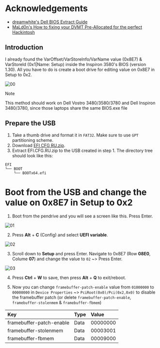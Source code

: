 # Acknowledgements
- [dreamwhite's Dell BIOS Extract Guide](https://github.com/dreamwhite/bios-extraction-guide/blob/master/Dell/README.md)
- [MaLd0n's How to fixing your DVMT Pre-Allocated for the perfect Hackintosh](https://olarila.com/topic/40092-how-to-fixing-your-dvmt-pre-allocated-for-the-perfect-hackintosh/)

## Introduction
I already found the VarOffset/VarStoreInfo/VarName value (0x8E7) & VarStoreId (0x1|Name: Setup) inside the Inspiron 3580's BIOS (version 1.30). All you have to do is create a boot drive for editing value on 0x8E7 in Setup to 0x2.

![00](https://github.com/user-attachments/assets/9b3c6d58-0426-4b96-b3b6-a10f62b3d3bf)

> [!NOTE]
> This method should work on Dell Vostro 3480/3580/3780 and Dell Inspiron 3480/3780, since those laptops share the same BIOS.exe file

## Prepare the USB
1. Take a thumb drive and format it in `FAT32`. Make sure to use `GPT` partitioning scheme.
2. Download [EFI CFG RU.zip](https://github.com/user-attachments/files/19006164/EFI.CFG.RU.zip).
3. Extract EFI.CFG.RU.zip to the USB created in step 1. The directory tree should look like this:
```
EFI
└── BOOT
    └── BOOTx64.efi
```

# Boot from the USB and change the value on 0x8E7 in Setup to 0x2
1. Boot from the pendrive and you will see a screen like this. Press Enter.

![01](https://github.com/user-attachments/assets/c4e43f8b-3814-4b99-bcbf-bc10294cca0a)

2. Press **Alt** + **C** (Config) and select **UEFI variable**.

![02](https://github.com/user-attachments/assets/bfc72a45-5e7b-4a10-bcfb-b39f6d67eddd)

3. Scroll down to **Setup** and press Enter. Navigate to 0x8E7 (Row **08E0**, Colume **07**) and change the value to `02` ~> Press Enter. 

![03](https://github.com/user-attachments/assets/9294133e-8723-47c8-9c20-dbc41075e4e2)

4. Press **Ctrl** + **W** to save, then press **Alt** + **Q** to exit/reboot.

5. Now you can change `framebuffer-patch-enable` value from `01000000` to `00000000` in ``Device Properties`` ~> ``PciRoot(0x0)/Pci(0x2,0x0)`` to disable the framebuffer patch (or delete `framebuffer-patch-enable`, `framebuffer-stolenmem` & `framebuffer-fbmem`)

| Key | Type | Value
| :--- | :--- | :--- |
| framebuffer-patch-enable | Data | 00000000 |
| framebuffer-stolenmem | Data | 00003001 |
| framebuffer-fbmem | Data | 00009000 |

   

